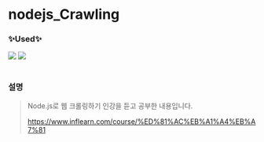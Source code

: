 # nodejs_Crawling

<h3>✨Used✨</h3>
<div>
  <img src="https://img.shields.io/badge/Node.js-339933?style=for-the-badge&logo=Node.js&logoColor=white"/>
  <img src="https://img.shields.io/badge/Puppeteer-40B5A4?style=for-the-badge&logo=Puppeteers&logoColor=white"/>
</div>
<br/>

### 설명
> Node.js로 웹 크롤링하기 인강을 듣고 공부한 내용입니다.
>
> https://www.inflearn.com/course/%ED%81%AC%EB%A1%A4%EB%A7%81
